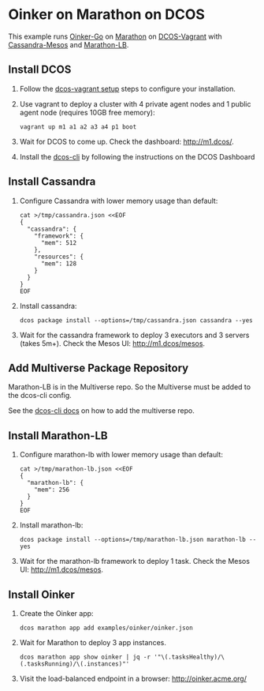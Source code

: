 # Oinker on Marathon on DCOS

This example runs [Oinker-Go](https://github.com/mesosphere/oinker-go) on [Marathon](https://mesosphere.github.io/marathon/) on [DCOS-Vagrant](https://github.com/mesosphere/dcos-vagrant) with [Cassandra-Mesos](https://github.com/mesosphere/cassandra-mesos) and [Marathon-LB](https://github.com/mesosphere/marathon-lb).


## Install DCOS

1. Follow the [dcos-vagrant setup](https://github.com/mesosphere/dcos-vagrant#setup) steps to configure your installation.
1. Use vagrant to deploy a cluster with 4 private agent nodes and 1 public agent node (requires 10GB free memory):

    ```
    vagrant up m1 a1 a2 a3 a4 p1 boot
    ```
1. Wait for DCOS to come up. Check the dashboard: <http://m1.dcos/>.
1. Install the [dcos-cli](https://github.com/mesosphere/dcos-cli) by following the instructions on the DCOS Dashboard


## Install Cassandra

1. Configure Cassandra with lower memory usage than default:

    ```
    cat >/tmp/cassandra.json <<EOF
    {
      "cassandra": {
        "framework": {
          "mem": 512
        },
        "resources": {
          "mem": 128
        }
      }
    }
    EOF
    ```
1. Install cassandra:

    ```
    dcos package install --options=/tmp/cassandra.json cassandra --yes
    ```
1. Wait for the cassandra framework to deploy 3 executors and 3 servers (takes 5m+). Check the Mesos UI: <http://m1.dcos/mesos>.


## Add Multiverse Package Repository

Marathon-LB is in the Multiverse repo. So the Multiverse must be added to the dcos-cli config.

See the [dcos-cli docs](../../docs/dcos-cli.md#multiverse) on how to add the multiverse repo.


## Install Marathon-LB

1. Configure marathon-lb with lower memory usage than default:

    ```
    cat >/tmp/marathon-lb.json <<EOF
    {
      "marathon-lb": {
        "mem": 256
      }
    }
    EOF
    ```
1. Install marathon-lb:

    ```
    dcos package install --options=/tmp/marathon-lb.json marathon-lb --yes
    ```
1. Wait for the marathon-lb framework to deploy 1 task. Check the Mesos UI: <http://m1.dcos/mesos>.


## Install Oinker

1. Create the Oinker app:

    ```
    dcos marathon app add examples/oinker/oinker.json
    ```
1. Wait for Marathon to deploy 3 app instances.

    ```
    dcos marathon app show oinker | jq -r '"\(.tasksHealthy)/\(.tasksRunning)/\(.instances)"'
    ```
1. Visit the load-balanced endpoint in a browser: <http://oinker.acme.org/>
